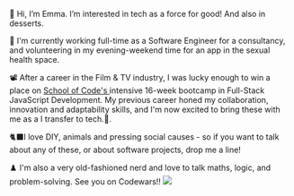 👋 Hi, I’m Emma. I’m interested in tech as a force for good! And also in desserts.

🤖 I'm currently working full-time as a Software Engineer for a consultancy, and volunteering in my evening-weekend time for an app in the sexual health space. 

📽️ After a career in the Film & TV industry, I was lucky enough to win a place on <a href="https://www.schoolofcode.co.uk/" rel="nofollow"> School of Code's </a> intensive 16-week bootcamp in Full-Stack JavaScript Development. My previous career honed my collaboration, innovation and adaptability skills, and I'm now excited to bring these with me as a I transfer to tech.<g-emoji class="g-emoji" alias="rocket">🚀</g-emoji>. 

🐈‍⬛I love DIY, animals and pressing social causes - so if you want to talk about any of these, or about software projects, drop me a line!

♟️ I'm also a very old-fashioned nerd and love to talk maths, logic, and problem-solving. See you on Codewars!!
<img src="https://www.codewars.com/users/elawilkinson/badges/small" />


<!---
elawilkinson/elawilkinson is a ✨ special ✨ repository because its `README.md` (this file) appears on your GitHub profile.
You can click the Preview link to take a look at your changes.
--->
